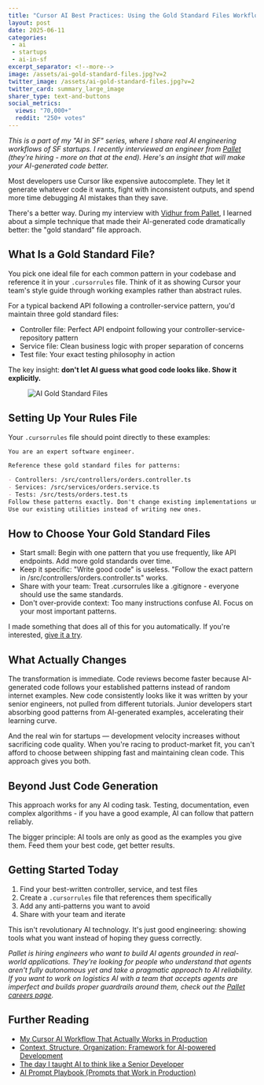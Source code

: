 ```yaml
---
title: "Cursor AI Best Practices: Using the Gold Standard Files Workflow for Precise Results"
layout: post
date: 2025-06-11
categories:
 - ai
 - startups
 - ai-in-sf
excerpt_separator: <!--more-->
image: /assets/ai-gold-standard-files.jpg?v=2
twitter_image: /assets/ai-gold-standard-files.jpg?v=2
twitter_card: summary_large_image
sharer_type: text-and-buttons
social_metrics:
  views: "70,000+"
  reddit: "250+ votes"
---
```


*This is a part of my "AI in SF" series, where I share real AI engineering workflows of SF startups. I recently interviewed an engineer from [Pallet](https://www.pallet.com/) (they're hiring - more on that at the end). Here's an insight that will make your AI-generated code better.*

Most developers use Cursor like expensive autocomplete. They let it generate whatever code it wants, fight with inconsistent outputs, and spend more time debugging AI mistakes than they save.

There's a better way. During my interview with [Vidhur from Pallet](https://www.linkedin.com/in/vidhurkumar/), I learned about a simple technique that made their AI-generated code dramatically better: the "gold standard" file approach.

<!--more-->

## What Is a Gold Standard File?

You pick one ideal file for each common pattern in your codebase and reference it in your `.cursorrules` file. Think of it as showing Cursor your team's style guide through working examples rather than abstract rules.

For a typical backend API following a controller-service pattern, you'd maintain three gold standard files:
- Controller file: Perfect API endpoint following your controller-service-repository pattern
- Service file: Clean business logic with proper separation of concerns
- Test file: Your exact testing philosophy in action

The key insight: **don't let AI guess what good code looks like. Show it explicitly.**

<figure>
  <img src="{{ '/assets/ai-gold-standard-files.jpg?v=2' | relative_url }}" alt="AI Gold Standard Files" />
</figure>

## Setting Up Your Rules File

Your `.cursorrules` file should point directly to these examples:

```md
You are an expert software engineer. 

Reference these gold standard files for patterns:

- Controllers: /src/controllers/orders.controller.ts
- Services: /src/services/orders.service.ts
- Tests: /src/tests/orders.test.ts
Follow these patterns exactly. Don't change existing implementations unless asked.
Use our existing utilities instead of writing new ones.
```

## How to Choose Your Gold Standard Files

- Start small: Begin with one pattern that you use frequently, like API endpoints. Add more gold standards over time.
- Keep it specific: "Write good code" is useless. "Follow the exact pattern in /src/controllers/orders.controller.ts" works.
- Share with your team: Treat .cursorrules like a .gitignore - everyone should use the same standards.
- Don't over-provide context: Too many instructions confuse AI. Focus on your most important patterns.

I made something that does all of this for you automatically. If you're interested, [give it a try](https://gigamind.dev/).

## What Actually Changes

The transformation is immediate. Code reviews become faster because AI-generated code follows your established patterns instead of random internet examples. New code consistently looks like it was written by your senior engineers, not pulled from different tutorials. Junior developers start absorbing good patterns from AI-generated examples, accelerating their learning curve.

And the real win for startups — development velocity increases without sacrificing code quality. When you're racing to product-market fit, you can't afford to choose between shipping fast and maintaining clean code. This approach gives you both.

<!-- newsletter_widget -->

## Beyond Just Code Generation

This approach works for any AI coding task. Testing, documentation, even complex algorithms - if you have a good example, AI can follow that pattern reliably.

The bigger principle: AI tools are only as good as the examples you give them. Feed them your best code, get better results.

## Getting Started Today

1. Find your best-written controller, service, and test files
2. Create a `.cursorrules` file that references them specifically
3. Add any anti-patterns you want to avoid
4. Share with your team and iterate

This isn't revolutionary AI technology. It's just good engineering: showing tools what you want instead of hoping they guess correctly.

*Pallet is hiring engineers who want to build AI agents grounded in real-world applications. They're looking for people who understand that agents aren't fully autonomous yet and take a pragmatic approach to AI reliability. If you want to work on logistics AI with a team that accepts agents are imperfect and builds proper guardrails around them, check out the [Pallet careers page](https://www.pallet.com/company#open-positions).*

## Further Reading

* [My Cursor AI Workflow That Actually Works in Production](/blog/cursor-guide?utm_source=blog&utm_medium=cursor-ai-gold-files&utm_campaign=cursor-ai-gold-files)
* [Context, Structure, Organization: Framework for AI-powered Development](/blog/ai-dev-tips?utm_source=blog&utm_medium=cursor-ai-gold-files&utm_campaign=cursor-ai-gold-files)
* [The day I taught AI to think like a Senior Developer](/blog/ai-understand-senior-developer?utm_source=blog&utm_medium=cursor-ai-gold-files&utm_campaign=cursor-ai-gold-files)
* [AI Prompt Playbook (Prompts that Work in Production)](/blog/ai-prompt-engineering?utm_source=blog&utm_medium=cursor-ai-gold-files&utm_campaign=cursor-ai-gold-files)